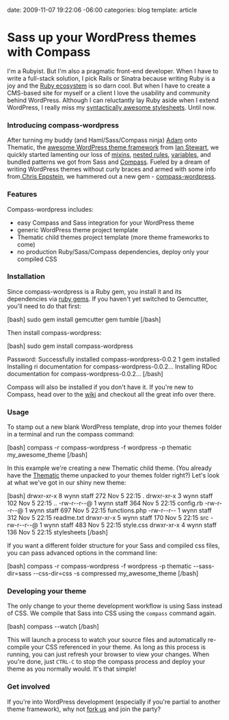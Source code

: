 date: 2009-11-07 19:22:06 -06:00
categories: blog
template: article

# Sass up your WordPress themes with Compass
I'm a Rubyist. But I'm also a pragmatic front-end developer. When I have to write a full-stack solution, I pick Rails or Sinatra because writing Ruby is a joy and the <a href="http://gemcutter.org">Ruby ecosystem</a> is so darn cool. But when I have to create a CMS-based site for myself or a client I love the usability and community behind WordPress. Although I can reluctantly lay Ruby aside when I extend WordPress, I really miss my <a href="http://sass-lang.com/">syntactically awesome stylesheets</a>. Until now.
<!--more-->
<h3>Introducing compass-wordpress</h3>
After turning  my buddy (and Haml/Sass/Compass ninja) <a href="http://web20show.com">Adam</a> onto Thematic, the <a href="http://themeshaper.com">awesome WordPress theme framework</a> from <a href="http://twitter.com/iandstewart/">Ian Stewart</a>, we quickly started lamenting our loss of <a href="http://sass-lang.com/docs/yardoc/SASS_REFERENCE.md.html#mixins">mixins</a>, <a href="http://sass-lang.com/docs/yardoc/SASS_REFERENCE.md.html#nested_rules">nested rules</a>, <a href="http://sass-lang.com/docs/yardoc/SASS_REFERENCE.md.html#variables_">variables</a>, and bundled patterns we got from Sass and <a href="http://compass-style.org">Compass</a>. Fueled by a dream of writing WordPress themes without curly braces and armed with some info from<a href="http://chriseppstein.github.com/"> Chris Eppstein</a>, we hammered out a new gem - <a href="http://gemcutter.org/gems/compass-wordpress">compass-wordpress</a>.

<h3>Features</h3>

Compass-wordpress includes:

<ul>
	<li>easy Compass and Sass integration for your WordPress theme</li>
	<li>generic WordPress theme project template</li>
	<li>Thematic child themes project template (more theme frameworks to come)</li>
	<li>no production Ruby/Sass/Compass dependencies, deploy only your compiled CSS</li>
</ul>

<h3>Installation</h3>
Since compass-wordpress is a Ruby gem, you install it and its dependencies via <a href="http://docs.rubygems.org/read/book/1">ruby gems</a>. If you haven't yet switched to Gemcutter, you'll need to do that first:

[bash]
sudo gem install gemcutter
gem tumble
[/bash]

Then install compass-wordpress: 

[bash]
sudo gem install compass-wordpress

Password:
Successfully installed compass-wordpress-0.0.2
1 gem installed
Installing ri documentation for compass-wordpress-0.0.2...
Installing RDoc documentation for compass-wordpress-0.0.2...
[/bash]

Compass will also be installed if you don't have it. If you're new to Compass, head over to the <a href="http://wiki.github.com/chriseppstein/compass">wiki</a> and checkout all the great info over there.

<h3>Usage</h3>

To stamp out a new blank WordPress template, drop into your themes folder in a terminal and run the compass command:

[bash]
compass -r compass-wordpress -f wordpress  -p thematic my_awesome_theme 
[/bash]

In this example we're creating a new Thematic child theme. (You already have the <a href="http://wordpress.org/extend/themes/download/thematic.0.9.5.1.zip">Thematic</a> theme unpacked to your themes folder right?) Let's look at what we've got in our shiny new theme:

[bash]
drwxr-xr-x  8 wynn  staff  272 Nov  5 22:15 .
drwxr-xr-x  3 wynn  staff  102 Nov  5 22:15 ..
-rw-r--r--@ 1 wynn  staff  364 Nov  5 22:15 config.rb
-rw-r--r--@ 1 wynn  staff  697 Nov  5 22:15 functions.php
-rw-r--r--  1 wynn  staff  312 Nov  5 22:15 readme.txt
drwxr-xr-x  5 wynn  staff  170 Nov  5 22:15 src
-rw-r--r--@ 1 wynn  staff  483 Nov  5 22:15 style.css
drwxr-xr-x  4 wynn  staff  136 Nov  5 22:15 stylesheets
[/bash]

If you want a different folder structure for your Sass and compiled css files, you can pass advanced options in the command line:

[bash]
compass -r compass-wordpress -f wordpress  -p thematic  --sass-dir=sass --css-dir=css -s compressed my_awesome_theme 
[/bash]

<h3>Developing your theme</h3>
The only change to your theme development workflow is using Sass instead of CSS.  We compile that Sass into CSS using the <code>compass</code> command again.

[bash]
compass --watch
[/bash]

This will launch a process to watch your source files and automatically re-compile your CSS referenced in your theme. As long as this process is running, you can just refresh your browser to view your changes. When you're done, just <code>CTRL-C</code> to stop the compass process and deploy your theme as you normally would. It's that simple!

<h3>Get involved</h3>
If you're into WordPress development (especially if you're partial to another theme framework), why not <a href="http://github.com/pengwynn/compass-wordpress">fork us</a> and join the party?

